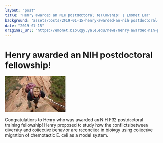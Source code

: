 ```yaml
---
layout: "post"
title: "Henry awarded an NIH postdoctoral fellowship! | Emonet Lab"
background: "assets/posts/2019-01-15-henry-awarded-an-nih-postdoctoral-fellowship-emonet-lab/henry1-200x119.jpg"
date: "2019-01-15"
original_url: "https://emonet.biology.yale.edu/news/henry-awarded-nih-postdoctoral-fellowship"
---
```

# Henry awarded an NIH postdoctoral fellowship!

![](assets/posts/2019-01-15-henry-awarded-an-nih-postdoctoral-fellowship-emonet-lab/henry1-200x119.jpg)

Congratulations to Henry who was awarded an NIH F32 postdoctoral training fellowship! Henry proposed to study how the conflicts between diversity and collective behavior are reconciled in biology using collective migration of chemotactic E. coli as a model system. 